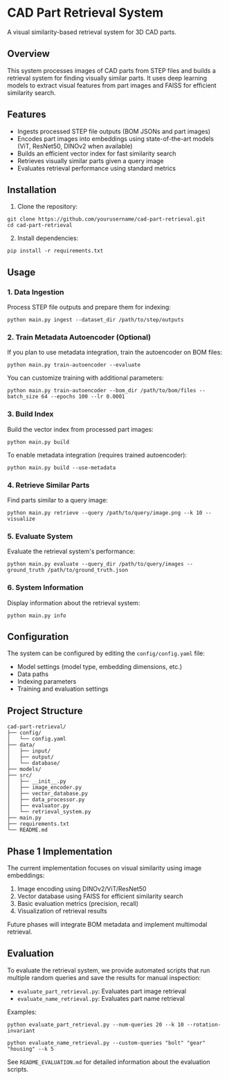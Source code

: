 # CAD Part Retrieval System

A visual similarity-based retrieval system for 3D CAD parts.

## Overview

This system processes images of CAD parts from STEP files and builds a retrieval system for finding visually similar parts. It uses deep learning models to extract visual features from part images and FAISS for efficient similarity search.

## Features

- Ingests processed STEP file outputs (BOM JSONs and part images)
- Encodes part images into embeddings using state-of-the-art models (ViT, ResNet50, DINOv2 when available)
- Builds an efficient vector index for fast similarity search
- Retrieves visually similar parts given a query image
- Evaluates retrieval performance using standard metrics

## Installation

1. Clone the repository:
```
git clone https://github.com/yourusername/cad-part-retrieval.git
cd cad-part-retrieval
```

2. Install dependencies:
```
pip install -r requirements.txt
```

## Usage

### 1. Data Ingestion

Process STEP file outputs and prepare them for indexing:

```
python main.py ingest --dataset_dir /path/to/step/outputs
```

### 2. Train Metadata Autoencoder (Optional)

If you plan to use metadata integration, train the autoencoder on BOM files:

```
python main.py train-autoencoder --evaluate
```

You can customize training with additional parameters:

```
python main.py train-autoencoder --bom_dir /path/to/bom/files --batch_size 64 --epochs 100 --lr 0.0001
```

### 3. Build Index

Build the vector index from processed part images:

```
python main.py build
```

To enable metadata integration (requires trained autoencoder):

```
python main.py build --use-metadata
```

### 4. Retrieve Similar Parts

Find parts similar to a query image:

```
python main.py retrieve --query /path/to/query/image.png --k 10 --visualize
```

### 5. Evaluate System

Evaluate the retrieval system's performance:

```
python main.py evaluate --query_dir /path/to/query/images --ground_truth /path/to/ground_truth.json
```

### 6. System Information

Display information about the retrieval system:

```
python main.py info
```

## Configuration

The system can be configured by editing the `config/config.yaml` file:

- Model settings (model type, embedding dimensions, etc.)
- Data paths
- Indexing parameters
- Training and evaluation settings

## Project Structure

```
cad-part-retrieval/
├── config/
│   └── config.yaml
├── data/
│   ├── input/
│   ├── output/
│   └── database/
├── models/
├── src/
│   ├── __init__.py
│   ├── image_encoder.py
│   ├── vector_database.py
│   ├── data_processor.py
│   ├── evaluator.py
│   └── retrieval_system.py
├── main.py
├── requirements.txt
└── README.md
```

## Phase 1 Implementation

The current implementation focuses on visual similarity using image embeddings:

1. Image encoding using DINOv2/ViT/ResNet50
2. Vector database using FAISS for efficient similarity search
3. Basic evaluation metrics (precision, recall)
4. Visualization of retrieval results

Future phases will integrate BOM metadata and implement multimodal retrieval.

## Evaluation

To evaluate the retrieval system, we provide automated scripts that run multiple random queries and save the results for manual inspection:

- `evaluate_part_retrieval.py`: Evaluates part image retrieval
- `evaluate_name_retrieval.py`: Evaluates part name retrieval

Examples:

```
python evaluate_part_retrieval.py --num-queries 20 --k 10 --rotation-invariant
```

```
python evaluate_name_retrieval.py --custom-queries "bolt" "gear" "housing" --k 5
```

See `README_EVALUATION.md` for detailed information about the evaluation scripts.
